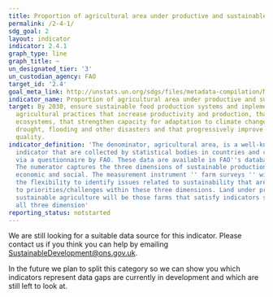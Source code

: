 ```yaml
---
title: Proportion of agricultural area under productive and sustainable agriculture
permalink: /2-4-1/
sdg_goal: 2
layout: indicator
indicator: 2.4.1
graph_type: line
graph_title: ~
un_designated_tier: '3'
un_custodian_agency: FAO
target_id: '2.4'
goal_meta_link: http://unstats.un.org/sdgs/files/metadata-compilation/Metadata-Goal-2.pdf
indicator_name: Proportion of agricultural area under productive and sustainable agriculture
target: By 2030, ensure sustainable food production systems and implement resilient
  agricultural practices that increase productivity and production, that help maintain
  ecosystems, that strengthen capacity for adaptation to climate change, extreme weather,
  drought, flooding and other disasters and that progressively improve land and soil
  quality.
indicator_definition: 'The denominator, agricultural area, is a well-known and established
  indicator that are collected by statistical bodies in countries and compiled internationally
  via a questionnaire by FAO. These data are available in FAO''s database FAOSTAT.
  The numerator captures the three dimensions of sustainable production: environmental,
  economic and social. The measurement instrument '' farm surveys '' will give countries
  the flexibility to identify issues related to sustainability that are most relevant
  to priorities/challenges within these three dimensions. Land under productive and
  sustainable agriculture will be those farms that satisfy indicators selected across
  all three dimension'
reporting_status: notstarted
---
```


We are still looking for a suitable data source for this indicator. Please contact us if you think you can help by emailing <a href="mailto:SustainableDevelopment@ons.gov.uk">SustainableDevelopment@ons.gov.uk</a>.

In the future we plan to split this category so we can show you which indicators represent data gaps are currently in development and which are still left to look at.
